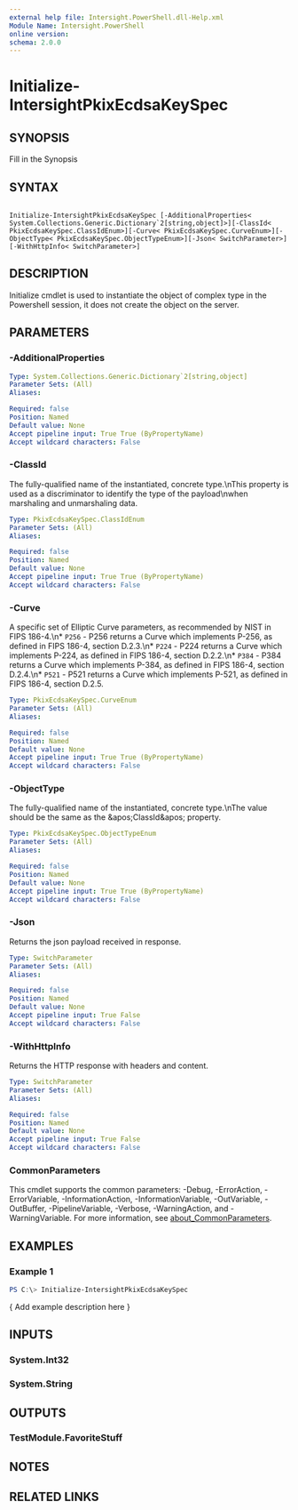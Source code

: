 ```yaml
---
external help file: Intersight.PowerShell.dll-Help.xml
Module Name: Intersight.PowerShell
online version:
schema: 2.0.0
---
```


# Initialize-IntersightPkixEcdsaKeySpec

## SYNOPSIS
Fill in the Synopsis

## SYNTAX

```

Initialize-IntersightPkixEcdsaKeySpec [-AdditionalProperties< System.Collections.Generic.Dictionary`2[string,object]>][-ClassId< PkixEcdsaKeySpec.ClassIdEnum>][-Curve< PkixEcdsaKeySpec.CurveEnum>][-ObjectType< PkixEcdsaKeySpec.ObjectTypeEnum>][-Json< SwitchParameter>][-WithHttpInfo< SwitchParameter>]

```

## DESCRIPTION

Initialize cmdlet is used to instantiate the object of complex type in the Powershell session, it does not create the object on the server.

## PARAMETERS

### -AdditionalProperties


```yaml
Type: System.Collections.Generic.Dictionary`2[string,object]
Parameter Sets: (All)
Aliases:

Required: false
Position: Named
Default value: None
Accept pipeline input: True True (ByPropertyName)
Accept wildcard characters: False
```

### -ClassId
The fully-qualified name of the instantiated, concrete type.\nThis property is used as a discriminator to identify the type of the payload\nwhen marshaling and unmarshaling data.

```yaml
Type: PkixEcdsaKeySpec.ClassIdEnum
Parameter Sets: (All)
Aliases:

Required: false
Position: Named
Default value: None
Accept pipeline input: True True (ByPropertyName)
Accept wildcard characters: False
```

### -Curve
A specific set of Elliptic Curve parameters, as recommended by NIST in FIPS 186-4.\n* `P256` - P256 returns a Curve which implements P-256, as defined in FIPS 186-4, section D.2.3.\n* `P224` - P224 returns a Curve which implements P-224, as defined in FIPS 186-4, section D.2.2.\n* `P384` - P384 returns a Curve which implements P-384, as defined in FIPS 186-4, section D.2.4.\n* `P521` - P521 returns a Curve which implements P-521, as defined in FIPS 186-4, section D.2.5.

```yaml
Type: PkixEcdsaKeySpec.CurveEnum
Parameter Sets: (All)
Aliases:

Required: false
Position: Named
Default value: None
Accept pipeline input: True True (ByPropertyName)
Accept wildcard characters: False
```

### -ObjectType
The fully-qualified name of the instantiated, concrete type.\nThe value should be the same as the &amp;apos;ClassId&amp;apos; property.

```yaml
Type: PkixEcdsaKeySpec.ObjectTypeEnum
Parameter Sets: (All)
Aliases:

Required: false
Position: Named
Default value: None
Accept pipeline input: True True (ByPropertyName)
Accept wildcard characters: False
```

### -Json
Returns the json payload received in response.

```yaml
Type: SwitchParameter
Parameter Sets: (All)
Aliases:

Required: false
Position: Named
Default value: None
Accept pipeline input: True False
Accept wildcard characters: False
```

### -WithHttpInfo
Returns the HTTP response with headers and content.

```yaml
Type: SwitchParameter
Parameter Sets: (All)
Aliases:

Required: false
Position: Named
Default value: None
Accept pipeline input: True False
Accept wildcard characters: False
```


### CommonParameters
This cmdlet supports the common parameters: -Debug, -ErrorAction, -ErrorVariable, -InformationAction, -InformationVariable, -OutVariable, -OutBuffer, -PipelineVariable, -Verbose, -WarningAction, and -WarningVariable. For more information, see [about_CommonParameters](http://go.microsoft.com/fwlink/?LinkID=113216).

## EXAMPLES

### Example 1
```powershell
PS C:\> Initialize-IntersightPkixEcdsaKeySpec
```

{ Add example description here }

## INPUTS

### System.Int32

### System.String

## OUTPUTS

### TestModule.FavoriteStuff

## NOTES

## RELATED LINKS
